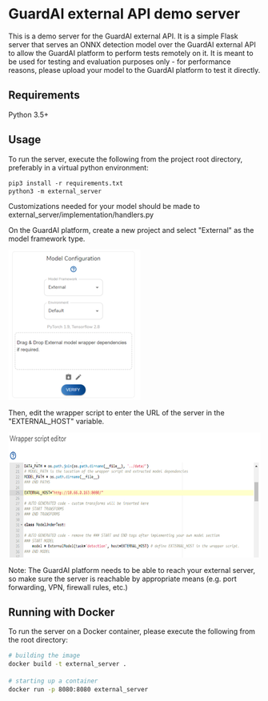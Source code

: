# GuardAI external API demo server

This is a demo server for the GuardAI external API. It is a simple Flask server that
serves an ONNX detection model over the GuardAI external API to allow the GuardAI platform to perform tests remotely on 
it. It is meant to be used for testing and evaluation purposes only - for performance reasons, 
please upload your model to the GuardAI platform to test it directly.

## Requirements
Python 3.5+

## Usage
To run the server, execute the following from the project root directory, preferably in a virtual python environment:

```
pip3 install -r requirements.txt
python3 -m external_server
```

Customizations needed for your model should be made to external_server/implementation/handlers.py

On the GuardAI platform, create a new project and select "External" as the model framework type.

   <img src="images/project_config.png" alt="Image of menu" height="300"/>

Then, edit the wrapper script to enter the URL of the server in the "EXTERNAL_HOST" variable.

   <img src="images/external_host.png" alt="Image of menu" height="250"/>

Note: The GuardAI platform needs to be able to reach your external server, so make sure the server is reachable 
by appropriate means (e.g. port forwarding, VPN, firewall rules, etc.)


## Running with Docker

To run the server on a Docker container, please execute the following from the root directory:

```bash
# building the image
docker build -t external_server .

# starting up a container
docker run -p 8080:8080 external_server
```
